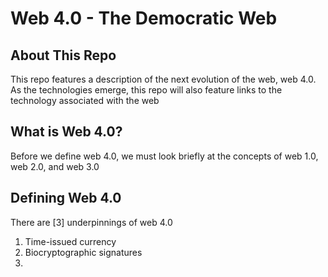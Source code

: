 # Web 4.0 - The Democratic Web

## About This Repo 

This repo features a description of the next evolution of the web, web 4.0. As the technologies emerge, this repo will also feature links to the technology associated with the web

## What is Web 4.0?

Before we define web 4.0, we must look briefly at the concepts of web 1.0, web 2.0, and web 3.0


## Defining Web 4.0

There are [3] underpinnings of web 4.0

 1. Time-issued currency 
 2. Biocryptographic signatures
 3. 

<!--stackedit_data:
eyJoaXN0b3J5IjpbMzY4MjE0Njc1LDc2OTA5MzMyMF19
-->